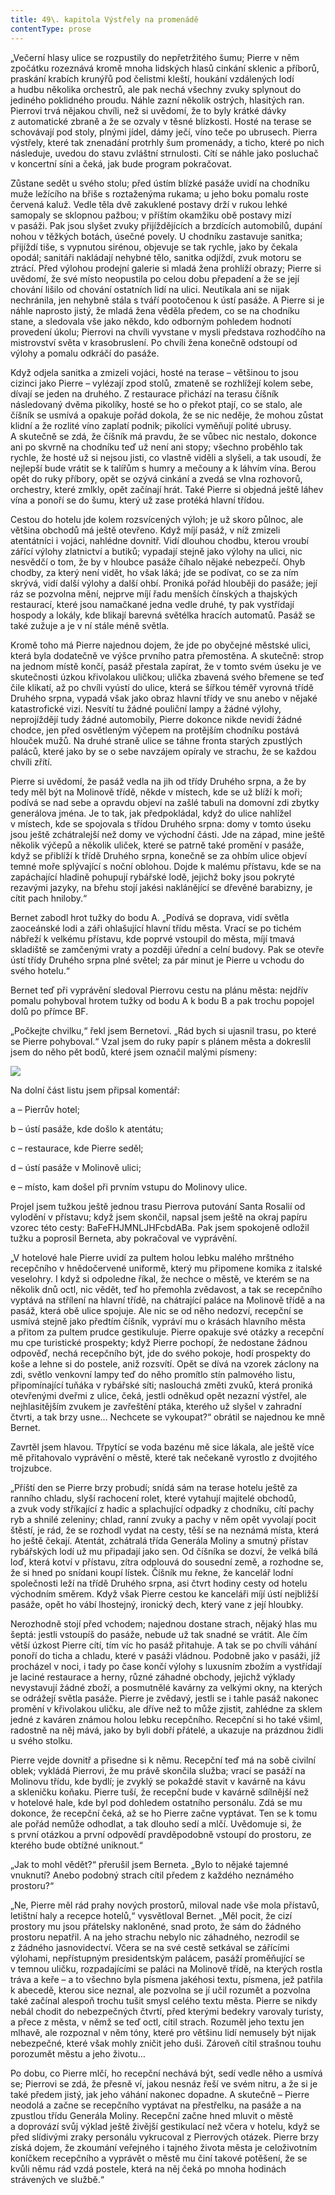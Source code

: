 ```yaml
---
title: 49\. kapitola Výstřely na promenádě
contentType: prose
---
```


<section>

„Večerní hlasy ulice se rozpustily do nepřetržitého šumu; Pierre v něm zpočátku rozeznává kromě mnoha lidských hlasů cinkání sklenic a příborů, praskání krabích krunýřů pod čelistmi kleští, houkání vzdálených lodí a hudbu několika orchestrů, ale pak nechá všechny zvuky splynout do jediného poklidného proudu. Náhle zazní několik ostrých, hlasitých ran. Pierrovi trvá nějakou chvíli, než si uvědomí, že to byly krátké dávky z automatické zbraně a že se ozvaly v těsné blízkosti. Hosté na terase se schovávají pod stoly, plnými jídel, dámy ječí, víno teče po ubrusech. Pierra výstřely, které tak znenadání protrhly šum promenády, a ticho, které po nich následuje, uvedou do stavu zvláštní strnulosti. Cítí se náhle jako posluchač v koncertní síni a čeká, jak bude program pokračovat.

Zůstane sedět u svého stolu; před ústím blízké pasáže uvidí na chodníku muže ležícího na břiše s roztaženýma rukama; u jeho boku pomalu roste červená kaluž. Vedle těla dvě zakuklené postavy drží v rukou lehké samopaly se sklopnou pažbou; v příštím okamžiku obě postavy mizí v pasáži. Pak jsou slyšet zvuky přijíždějících a brzdících automobilů, dupání nohou v těžkých botách, úsečné povely. U chodníku zastavuje sanitka; přijíždí tiše, s vypnutou sirénou, objevuje se tak rychle, jako by čekala opodál; sanitáři nakládají nehybné tělo, sanitka odjíždí, zvuk motoru se ztrácí. Před výlohou prodejní galerie si mladá žena prohlíží obrazy; Pierre si uvědomí, že své místo ne­opustila po celou dobu přepadení a že se její chování lišilo od chování ostatních lidí na ulici. Neutíkala ani se nijak nechránila, jen nehybně stála s tváří pootočenou k ústí pasáže. A Pierre si je náhle naprosto jistý, že mladá žena věděla předem, co se na chodníku stane, a sledovala vše jako někdo, kdo odborným pohledem hodnotí provedení úkolu; Pierrovi na chvíli vyvstane v mysli představa rozhodčího na mistrovství světa v krasobruslení. Po chvíli žena konečně odstoupí od výlohy a pomalu odkráčí do pasáže.

Když odjela sanitka a zmizeli vojáci, hosté na terase – většinou to jsou cizinci jako Pierre – vylézají zpod stolů, zmateně se rozhlížejí kolem sebe, dívají se jeden na druhého. Z restaurace přichází na terasu číšník následovaný dvěma pikolíky, hosté se ho o překot ptají, co se stalo, ale číšník se usmívá a opakuje pořád dokola, že se nic neděje, že mohou zůstat klidní a že rozlité víno zaplatí podnik; pikolíci vyměňují polité ubrusy. A skutečně se zdá, že číšník má pravdu, že se vůbec nic nestalo, dokonce ani po skvrně na chodníku teď už není ani stopy; všechno proběhlo tak rychle, že hosté už si nejsou jisti, co vlastně viděli a slyšeli, a tak usoudí, že nejlepší bude vrátit se k talířům s humry a mečouny a k láhvím vína. Berou opět do ruky příbory, opět se ozývá cinkání a zvedá se vlna rozhovorů, orchestry, které zmlkly, opět začínají hrát. Také Pierre si objedná ještě láhev vína a ponoří se do šumu, který už zase protéká hlavní třídou.

Cestou do hotelu jde kolem rozsvícených výloh; je už skoro půlnoc, ale většina obchodů má ještě otevřeno. Když míjí pasáž, v níž zmizeli atentátníci i vojáci, nahlédne dovnitř. Vidí dlouhou chodbu, kterou vroubí zářící výlohy zlatnictví a butiků; vypadají stejně jako výlohy na ulici, nic nesvědčí o tom, že by v hloubce pasáže číhalo nějaké nebezpečí. Ohyb chodby, za který není vidět, ho však láká; jde se podívat, co se za ním skrývá, vidí další výlohy a další ohbí. Proniká pořád hlouběji do pasáže; její ráz se pozvolna mění, nejprve míjí řadu menších čínských a thajských restaurací, které jsou namačkané jedna vedle druhé, ty pak vystřídají hospody a lokály, kde blikají barevná světélka hracích automatů. Pasáž se také zužuje a je v ní stále méně světla.

Kromě toho má Pierre najednou dojem, že jde po obyčejné městské ulici, která byla dodatečně ve výšce prvního patra přemostěna. A skutečně: strop na jednom místě končí, pasáž přestala zapírat, že v tomto svém úseku je ve skutečnosti úzkou křivolakou uličkou; ulička zbavená svého břemene se teď čile klikatí, až po chvíli vyústí do ulice, která se šířkou téměř vyrovná třídě Druhého srpna, vypadá však jako obraz hlavní třídy ve snu anebo v nějaké katastrofické vizi. Nesvítí tu žádné pouliční lampy a žádné výlohy, neprojíždějí tudy žádné automobily, Pierre dokonce nikde nevidí žádné chodce, jen před osvětleným výčepem na protějším chodníku postává hlouček mužů. Na druhé straně ulice se táhne fronta starých zpustlých paláců, které jako by se o sebe navzájem opíraly ve strachu, že se každou chvíli zřítí.

Pierre si uvědomí, že pasáž vedla na jih od třídy Druhého srpna, a že by tedy měl být na Molinově třídě, někde v místech, kde se už blíží k moři; podívá se nad sebe a opravdu objeví na zašlé tabuli na domovní zdi zbytky generálova jména. Je to tak, jak předpokládal, když do ulice nahlížel v místech, kde se spojovala s třídou Druhého srpna: domy v tomto úseku jsou ještě zchátralejší než domy ve východní části. Jde na západ, mine ještě několik výčepů a několik uliček, které se patrně také promění v pasáže, když se přiblíží k třídě Druhého srpna, konečně se za ohbím ulice objeví temné moře splývající s noční oblohou. Dojde k malému přístavu, kde se na zapáchající hladině pohupují rybářské lodě, jejichž boky jsou pokryté rezavými jazyky, na břehu stojí jakési naklánějící se dřevěné barabizny, je cítit pach hniloby.“

Bernet zabodl hrot tužky do bodu A. „Podívá se doprava, vidí světla zaoceánské lodi a záři ohlašující hlavní třídu města. Vrací se po tichém nábřeží k velkému přístavu, kde poprvé vstoupil do města, míjí tmavá skladiště se zamčenými vraty a později úřední a celní budovy. Pak se otevře ústí třídy Druhého srpna plné světel; za pár minut je Pierre u vchodu do svého hotelu.“

Bernet teď při vyprávění sledoval Pierrovu cestu na plánu města: nejdřív pomalu pohyboval hrotem tužky od bodu A k bodu B a pak trochu popojel dolů po přímce BF.

„Počkejte chvilku,“ řekl jsem Bernetovi. „Rád bych si ujasnil trasu, po které se Pierre pohyboval.“ Vzal jsem do ruky papír s plánem města a dokreslil jsem do něho pět bodů, které jsem označil malými písmeny:

</section>

<section>

![](../Images/prazdneulice.jpg)

</section>

<section>

Na dolní část listu jsem připsal komentář:

a – Pierrův hotel;

b – ústí pasáže, kde došlo k atentátu;

c – restaurace, kde Pierre seděl;

d – ústí pasáže v Molinově ulici;

e – místo, kam došel při prvním vstupu do Molinovy ulice.

Projel jsem tužkou ještě jednou trasu Pierrova putování Santa Rosalií od vylodění v přístavu; když jsem skončil, napsal jsem ještě na okraj papíru vzorec této cesty: BaFeFHJMNLJHFcbdABa. Pak jsem spokojeně odložil tužku a poprosil Berneta, aby pokračoval ve vyprávění.

„V hotelové hale Pierre uvidí za pultem holou lebku malého mrštného recepčního v hnědočervené uniformě, který mu připomene komika z italské veselohry. I když si odpoledne říkal, že nechce o městě, ve kterém se na několik dnů octl, nic vědět, teď ho přemohla zvědavost, a tak se recepčního vyptává na střílení na hlavní třídě, na chátrající paláce na Molinově třídě a na pasáž, která obě ulice spojuje. Ale nic se od něho nedozví, recepční se usmívá stejně jako předtím číšník, vypráví mu o krásách hlavního města a přitom za pultem prudce gestikuluje. Pierre opakuje své otázky a recepční mu cpe turistické prospekty; když Pierre pochopí, že nedostane žádnou odpověď, nechá recepčního být, jde do svého pokoje, hodí prospekty do koše a lehne si do postele, aniž rozsvítí. Opět se dívá na vzorek záclony na zdi, světlo venkovní lampy teď do něho promítlo stín palmového listu, připomínající tuňáka v rybářské síti; naslouchá změti zvuků, která proniká otevřenými dveřmi z ulice, čeká, jestli odněkud opět nezazní výstřel, ale nejhlasitějším zvukem je zavřeštění ptáka, kterého už slyšel v zahradní čtvrti, a tak brzy usne… Nechcete se vykoupat?“ obrátil se najednou ke mně Bernet.

Zavrtěl jsem hlavou. Třpytící se voda bazénu mě sice lákala, ale ještě více mě přitahovalo vyprávění o městě, které tak nečekaně vyrostlo z dvojitého trojzubce.

„Příští den se Pierre brzy probudí; snídá sám na terase hotelu ještě za ranního chladu, slyší rachocení rolet, které vytahují majitelé obchodů, a zvuk vody stříkající z hadic a splachující odpadky z chodníku, cítí pachy ryb a shnilé zeleniny; chlad, ranní zvuky a pachy v něm opět vyvolají pocit štěstí, je rád, že se rozhodl vydat na cesty, těší se na neznámá místa, která ho ještě čekají. Atentát, zchátralá třída Generála Moliny a smutný přístav rybářských lodí už mu připadají jako sen. Od číšníka se dozví, že velká bílá loď, která kotví v přístavu, zítra odplouvá do sousední země, a rozhodne se, že si hned po snídani koupí lístek. Číšník mu řekne, že kancelář lodní společnosti leží na třídě Druhého srpna, asi čtvrt hodiny cesty od hotelu východním směrem. Když však Pierre cestou ke kanceláři míjí ústí nejbližší pasáže, opět ho vábí lhostejný, ironický dech, který vane z její hloubky.

Nerozhodně stojí před vchodem; najednou dostane strach, nějaký hlas mu šeptá: jestli vstoupíš do pasáže, nebude už tak snadné se vrátit. Ale čím větší úzkost Pierre cítí, tím víc ho pasáž přitahuje. A tak se po chvíli váhání ponoří do ticha a chladu, které v pasáži vládnou. Podobně jako v pasáži, jíž procházel v noci, i tady po čase končí výlohy s luxusním zbožím a vystřídají je laciné restaurace a herny, různé záhadné obchody, jejichž výklady nevystavují žádné zboží, a posmutnělé kavárny za velkými okny, na kterých se odrážejí světla pasáže. Pierre je zvědavý, jestli se i tahle pasáž nakonec promění v křivolakou uličku, ale dříve než to může zjistit, zahlédne za sklem jedné z kaváren známou holou lebku recepčního. Recepční si ho také všiml, radostně na něj mává, jako by byli dobří přátelé, a ukazuje na prázdnou židli u svého stolku.

Pierre vejde dovnitř a přisedne si k němu. Recepční teď má na sobě civilní oblek; vykládá Pierrovi, že mu právě skončila služba; vrací se pasáží na Molinovu třídu, kde bydlí; je zvyklý se pokaždé stavit v kavárně na kávu a skleničku koňaku. Pierre tuší, že recepční bude v kavárně sdílnější než v hotelové hale, kde byl pod dohledem ostatního personálu. Zdá se mu dokonce, že recepční čeká, až se ho Pierre začne vyptávat. Ten se k tomu ale pořád nemůže odhodlat, a tak dlouho sedí a mlčí. Uvědomuje si, že s první otázkou a první odpovědí pravděpodobně vstoupí do prostoru, ze kterého bude obtížné uniknout.“

„Jak to mohl vědět?“ přerušil jsem Berneta. „Bylo to nějaké tajemné vnuknutí? Anebo podobný strach cítil předem z každého neznámého prostoru?“

„Ne, Pierre měl rád prahy nových prostorů, miloval nade vše mola přístavů, letištní haly a recepce hotelů,“ vysvětloval Bernet. „Měl pocit, že cizí prostory mu jsou přátelsky nakloněné, snad proto, že sám do žádného prostoru nepatřil. A na jeho strachu nebylo nic záhadného, nezrodil se z žádného jasnovidectví. Včera se na své cestě setkával se zářícími výlohami, nepřístupným presidentským palácem, pasáží proměňující se v temnou uličku, rozpadajícími se paláci na Molinově třídě, na kterých rostla tráva a keře – a to všechno byla písmena jakéhosi textu, písmena, jež patřila k abecedě, kterou sice neznal, ale pozvolna se jí učil rozumět a pozvolna také začínal alespoň trochu tušit smysl celého textu města. Pierre se nikdy nebál chodit do nebezpečných čtvrtí, před kterými bedekry varovaly turisty, a přece z města, v němž se teď octl, cítil strach. Rozuměl jeho textu jen mlhavě, ale rozpoznal v něm tóny, které pro většinu lidí nemusely být nijak nebezpečné, které však mohly zničit jeho duši. Zároveň cítil strašnou touhu porozumět městu a jeho životu…

Po dobu, co Pierre mlčí, ho recepční nechává být, sedí vedle něho a usmívá se; Pierrovi se zdá, že přesně ví, jakou nesnáz řeší ve svém nitru, a že si je také předem jistý, jak jeho váhání nakonec dopadne. A skutečně – Pierre neodolá a začne se recepčního vyptávat na přestřelku, na pasáže a na zpustlou třídu Generála Moliny. Recepční začne hned mluvit o městě a doprovází svůj výklad ještě živější gestikulací než včera v hotelu, když se před slídivými zraky personálu vykrucoval z Pierrových otázek. Pierre brzy získá dojem, že zkoumání veřejného i tajného života města je celoživotním koníčkem recepčního a vyprávět o městě mu činí takové potěšení, že se kvůli němu rád vzdá postele, která na něj čeká po mnoha hodinách strávených ve službě.“

</section>
